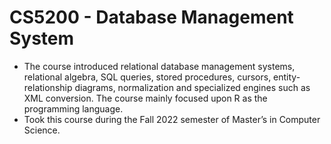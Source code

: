 # CS5200 - Database Management System 
* The course introduced relational database management systems, relational algebra, SQL queries, stored procedures, cursors, entity-relationship diagrams, normalization and specialized engines such as XML conversion. The course mainly focused upon R as the programming language.
* Took this course during the Fall 2022 semester of Master’s in Computer Science. 
